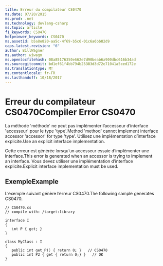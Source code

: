 ```yaml
---
title: Erreur du compilateur CS0470
ms.date: 07/20/2015
ms.prod: .net
ms.technology: devlang-csharp
ms.topic: article
f1_keywords: CS0470
helpviewer_keywords: CS0470
ms.assetid: b5a8e820-aa5c-4f69-b5c6-01c6a6bb82d9
caps.latest.revision: "6"
author: BillWagner
ms.author: wiwagn
ms.openlocfilehash: 08a85176350e662e7d90beab6a900dbc616b34ad
ms.sourcegitcommit: bd1ef61f4bb794b25383d3d72e71041a5ced172e
ms.translationtype: MT
ms.contentlocale: fr-FR
ms.lasthandoff: 10/18/2017
---
```

# <a name="compiler-error-cs0470"></a><span data-ttu-id="54408-102">Erreur du compilateur CS0470</span><span class="sxs-lookup"><span data-stu-id="54408-102">Compiler Error CS0470</span></span>
<span data-ttu-id="54408-103">La méthode 'méthode' ne peut pas implémenter l’accesseur d’interface 'accesseur' pour le type 'type'.</span><span class="sxs-lookup"><span data-stu-id="54408-103">Method 'method' cannot implement interface accessor 'accessor' for type 'type'.</span></span> <span data-ttu-id="54408-104">Utilisez une implémentation d’interface explicite.</span><span class="sxs-lookup"><span data-stu-id="54408-104">Use an explicit interface implementation.</span></span>  
  
 <span data-ttu-id="54408-105">Cette erreur est générée lorsqu’un accesseur essaie d’implémenter une interface.</span><span class="sxs-lookup"><span data-stu-id="54408-105">This error is generated when an accessor is trying to implement an interface.</span></span> <span data-ttu-id="54408-106">Vous devez utiliser une implémentation d’interface explicite.</span><span class="sxs-lookup"><span data-stu-id="54408-106">Explicit interface implementation must be used.</span></span>  
  
## <a name="example"></a><span data-ttu-id="54408-107">Exemple</span><span class="sxs-lookup"><span data-stu-id="54408-107">Example</span></span>  
 <span data-ttu-id="54408-108">L’exemple suivant génère l’erreur CS0470.</span><span class="sxs-lookup"><span data-stu-id="54408-108">The following sample generates CS0470.</span></span>  
  
```  
// CS0470.cs  
// compile with: /target:library  
  
interface I  
{  
   int P { get; }  
}  
  
class MyClass : I  
{  
   public int get_P() { return 0; }   // CS0470  
   public int P2 { get { return 0;} }   // OK  
}  
```
